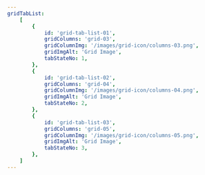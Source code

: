 ```yaml
---
gridTabList:
    [
        {
            id: 'grid-tab-list-01',
            gridColumns: 'grid-03',
            gridColumnImg: '/images/grid-icon/columns-03.png',
            gridImgAlt: 'Grid Image',
            tabStateNo: 1,
        },
        {
            id: 'grid-tab-list-02',
            gridColumns: 'grid-04',
            gridColumnImg: '/images/grid-icon/columns-04.png',
            gridImgAlt: 'Grid Image',
            tabStateNo: 2,
        },
        {
            id: 'grid-tab-list-03',
            gridColumns: 'grid-05',
            gridColumnImg: '/images/grid-icon/columns-05.png',
            gridImgAlt: 'Grid Image',
            tabStateNo: 3,
        },
    ]
---
```

